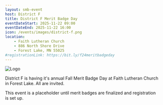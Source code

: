 ```yaml
---
layout: smb-event
host: District F
title: District F Merit Badge Day
eventDateStart: 2025-11-22 09:00
eventDateEnd: 2025-11-22 16:00
icon: /events/images/district-f.png
location:
    - Faith Lutheran Church
    - 886 North Shore Drive
    - Forest Lake, MN 55025
#registrationLink: https://bit.ly/f24meritbadgeday
---
```


<div class="W(35%)--_s W(70%)--s M(a)">
<img src="{{icon}}" alt="Logo" class="W(100%)" />
</div>

District F is having it's annual Fall Merit Badge Day at Faith Lutheran Church in Forest Lake. All are invited.

This event is a placeholder until merit badges are finalized and registration is set up.

<!--

What's offered:

* Architecture
* Chess
* Citizenship in the Nation
* Citizenship in the World
* Communications
* Emergency Preparedness
* Entrepreneurship
* Family Life
* Fingerprinting
* First Aid
* Genealogy
* Indian Lore
* Personal Management
* Radio

Please see the registration page for any prerequisites that are needed and what times each course runs.

For more information about the event, see the <a href="https://bit.ly/f24mbdinfo">event flyer</a>.

The cost is $20 for Scouts, $0 for unit leaders supporting their units, and $10 for parents (for lunch). You'll get lunch and a patch to memorialize the event.

-->
